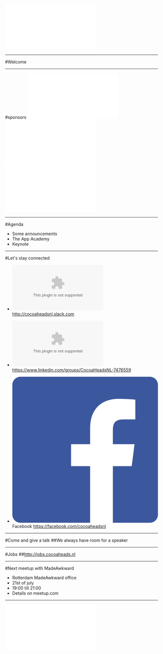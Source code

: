 ![fit](../CocoaHeadsNL.pdf)

---

#Welcome

---

#sponsors
![inline fit](AppAcademy_logo.pdf)
![inline fit left](../egeniq.pdf) ![inline fit right](../xebia.pdf)

---

#Agenda
- Some announcements
- The App Academy
- Keynote

---

#Let's stay connected
- ![inline](../slack_cmyk.eps)
http://cocoaheadsnl.slack.com

- ![inline](../LinkedIn_logo.eps)
https://www.linkedin.com/groups/CocoaHeadsNL-7476559

- ![inline](../Facebook_logo.png) Facebook
https://facebook.com/cocoaheadsnl

---

#Come and give a talk
##We always have room for a speaker

---

#Jobs
##http://jobs.cocoaheads.nl

---

#Next meetup with MadeAwkward
- Rotterdam MadeAwkward office
- 21st of july
- 19:00 till 21:00
- Details on meetup.com

---

![fit](../CocoaHeadsNL.pdf)
